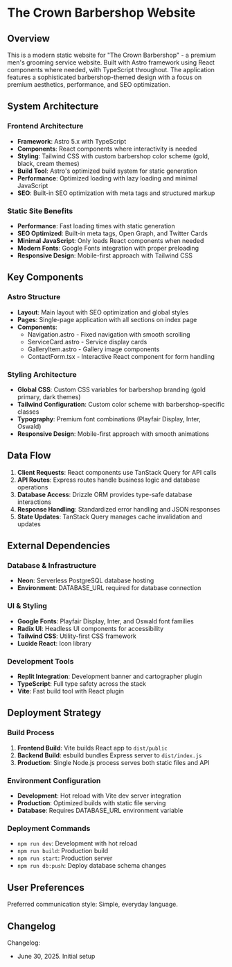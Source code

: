 # The Crown Barbershop Website

## Overview

This is a modern static website for "The Crown Barbershop" - a premium men's grooming service website. Built with Astro framework using React components where needed, with TypeScript throughout. The application features a sophisticated barbershop-themed design with a focus on premium aesthetics, performance, and SEO optimization.

## System Architecture

### Frontend Architecture
- **Framework**: Astro 5.x with TypeScript
- **Components**: React components where interactivity is needed
- **Styling**: Tailwind CSS with custom barbershop color scheme (gold, black, cream themes)
- **Build Tool**: Astro's optimized build system for static generation
- **Performance**: Optimized loading with lazy loading and minimal JavaScript
- **SEO**: Built-in SEO optimization with meta tags and structured markup

### Static Site Benefits
- **Performance**: Fast loading times with static generation
- **SEO Optimized**: Built-in meta tags, Open Graph, and Twitter Cards
- **Minimal JavaScript**: Only loads React components when needed
- **Modern Fonts**: Google Fonts integration with proper preloading
- **Responsive Design**: Mobile-first approach with Tailwind CSS

## Key Components

### Astro Structure
- **Layout**: Main layout with SEO optimization and global styles
- **Pages**: Single-page application with all sections on index page
- **Components**: 
  - Navigation.astro - Fixed navigation with smooth scrolling
  - ServiceCard.astro - Service display cards
  - GalleryItem.astro - Gallery image components
  - ContactForm.tsx - Interactive React component for form handling

### Styling Architecture
- **Global CSS**: Custom CSS variables for barbershop branding (gold primary, dark themes)
- **Tailwind Configuration**: Custom color scheme with barbershop-specific classes
- **Typography**: Premium font combinations (Playfair Display, Inter, Oswald)
- **Responsive Design**: Mobile-first approach with smooth animations

## Data Flow

1. **Client Requests**: React components use TanStack Query for API calls
2. **API Routes**: Express routes handle business logic and database operations
3. **Database Access**: Drizzle ORM provides type-safe database interactions
4. **Response Handling**: Standardized error handling and JSON responses
5. **State Updates**: TanStack Query manages cache invalidation and updates

## External Dependencies

### Database & Infrastructure
- **Neon**: Serverless PostgreSQL database hosting
- **Environment**: DATABASE_URL required for database connection

### UI & Styling
- **Google Fonts**: Playfair Display, Inter, and Oswald font families
- **Radix UI**: Headless UI components for accessibility
- **Tailwind CSS**: Utility-first CSS framework
- **Lucide React**: Icon library

### Development Tools
- **Replit Integration**: Development banner and cartographer plugin
- **TypeScript**: Full type safety across the stack
- **Vite**: Fast build tool with React plugin

## Deployment Strategy

### Build Process
1. **Frontend Build**: Vite builds React app to `dist/public`
2. **Backend Build**: esbuild bundles Express server to `dist/index.js`
3. **Production**: Single Node.js process serves both static files and API

### Environment Configuration
- **Development**: Hot reload with Vite dev server integration
- **Production**: Optimized builds with static file serving
- **Database**: Requires DATABASE_URL environment variable

### Deployment Commands
- `npm run dev`: Development with hot reload
- `npm run build`: Production build
- `npm run start`: Production server
- `npm run db:push`: Deploy database schema changes

## User Preferences

Preferred communication style: Simple, everyday language.

## Changelog

Changelog:
- June 30, 2025. Initial setup